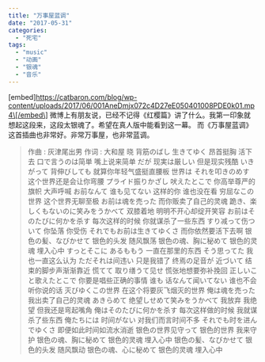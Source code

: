 ```yaml
---
title: "万事屋蓝调"
date: "2017-05-31"
categories: 
  - "死宅"
tags: 
  - "music"
  - "动画"
  - "银魂"
  - "音乐"
---
```


\[embed\]https://catbaron.com/blog/wp-content/uploads/2017/06/001AneDmjx072c4D27eE050401008PDE0k01.mp4\[/embed\] 微博上有朋友说，已经不记得《红樱篇》讲了什么。我第一印象就想起这段来，这段太银魂了。希望在真人版中能看到这一幕。 而《万事屋蓝调》这首插曲也非常好。非常万事屋，也非常蓝调。 

> 作曲 : 灰津尾出男 作词 : 大和屋 晓 背筋のばし 生きてゆく 昂首挺胸 活下去 口で言うのは简単 嘴上说来简单 だが 现実は厳しい 但是现实残酷 いきがって 背伸びしても 就算你年轻气盛挺直腰板 世界は それを叩きのめす 这个世界还是会让你弯腰 プライド振りかざし 吠えたとこで 你高举尊严的旗帜 大声呼喊 お前なんて 谁も见てない 这样的你 谁也没在看 穷屈なこの世界 这个世界无聊至极 お前は魂を売った 而你贩卖了自己的灵魂 跪き、楽しくもないのに笑みをうかべて 双膝着地 明明不开心却绽开笑容 お前はそのたびに何かを杀す 每次这样的时候 你就谋杀了一些东西 すり减って伤ついて 你坠落 你受伤 それでもお前は生きてゆくさ 而你依然要活下去啊 银色の髪、なびかせて 银色的头发 随风飘荡 银色の魂、胸に秘めて 银色的灵魂 埋入心中 すっとそこに あるももう 一直在那里的东西 そう思ってた 我也一直这么认为 ただそれは间违い 只是我错了 终焉の足音が 近づいて 结束的脚步声渐渐靠近 慌てて 取り缮うて见せ 慌张地想要弥补挽回 正しいこと歌えたとこで 你要是唱些正确的事情 谁も 话なんて闻いてない 谁也不会听你说的话 灭びゆくこの世界 在这个将要灰飞烟灭的世界 俺は魂を売った 我出卖了自己的灵魂 あきらめて 绝望しせめて笑みをうかべて 我放弃 我绝望 但我还是弯起嘴角 俺はそのたびに何かを杀す 每次这样做的时候 我就谋杀了些东西 俺たちには 时间がない 对我们而言时间不多 それでも时を进んでゆくさ 即便如此时间如流水消逝 银色の世界见守って 银色的世界 我来守护 银色の魂、胸に秘めて 银色的灵魂 埋入心中 银色の髪、なびかせて 银色的头发 随风飘动 银色の魂、心に秘めて 银色的灵魂 埋入心中
